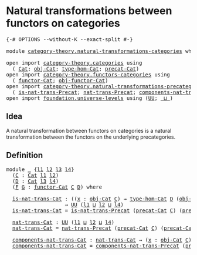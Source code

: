 # Natural transformations between functors on categories

<pre class="Agda"><a id="67" class="Symbol">{-#</a> <a id="71" class="Keyword">OPTIONS</a> <a id="79" class="Pragma">--without-K</a> <a id="91" class="Pragma">--exact-split</a> <a id="105" class="Symbol">#-}</a>

<a id="110" class="Keyword">module</a> <a id="117" href="category-theory.natural-transformations-categories.html" class="Module">category-theory.natural-transformations-categories</a> <a id="168" class="Keyword">where</a>

<a id="175" class="Keyword">open</a> <a id="180" class="Keyword">import</a> <a id="187" href="category-theory.categories.html" class="Module">category-theory.categories</a> <a id="214" class="Keyword">using</a>
  <a id="222" class="Symbol">(</a> <a id="224" href="category-theory.categories.html#2099" class="Function">Cat</a><a id="227" class="Symbol">;</a> <a id="229" href="category-theory.categories.html#2299" class="Function">obj-Cat</a><a id="236" class="Symbol">;</a> <a id="238" href="category-theory.categories.html#2429" class="Function">type-hom-Cat</a><a id="250" class="Symbol">;</a> <a id="252" href="category-theory.categories.html#2249" class="Function">precat-Cat</a><a id="262" class="Symbol">)</a>
<a id="264" class="Keyword">open</a> <a id="269" class="Keyword">import</a> <a id="276" href="category-theory.functors-categories.html" class="Module">category-theory.functors-categories</a> <a id="312" class="Keyword">using</a>
  <a id="320" class="Symbol">(</a> <a id="322" href="category-theory.functors-categories.html#800" class="Function">functor-Cat</a><a id="333" class="Symbol">;</a> <a id="335" href="category-theory.functors-categories.html#901" class="Function">obj-functor-Cat</a><a id="350" class="Symbol">)</a>
<a id="352" class="Keyword">open</a> <a id="357" class="Keyword">import</a> <a id="364" href="category-theory.natural-transformations-precategories.html" class="Module">category-theory.natural-transformations-precategories</a> <a id="418" class="Keyword">using</a>
  <a id="426" class="Symbol">(</a> <a id="428" href="category-theory.natural-transformations-precategories.html#1102" class="Function">is-nat-trans-Precat</a><a id="447" class="Symbol">;</a> <a id="449" href="category-theory.natural-transformations-precategories.html#1486" class="Function">nat-trans-Precat</a><a id="465" class="Symbol">;</a> <a id="467" href="category-theory.natural-transformations-precategories.html#1712" class="Function">components-nat-trans-Precat</a><a id="494" class="Symbol">)</a>
<a id="496" class="Keyword">open</a> <a id="501" class="Keyword">import</a> <a id="508" href="foundation.universe-levels.html" class="Module">foundation.universe-levels</a> <a id="535" class="Keyword">using</a> <a id="541" class="Symbol">(</a><a id="542" href="foundation-core.universe-levels.html#222" class="Primitive">UU</a><a id="544" class="Symbol">;</a> <a id="546" href="Agda.Primitive.html#810" class="Primitive Operator">_⊔_</a><a id="549" class="Symbol">)</a>
</pre>
## Idea

A natural transformation between functors on categories is a natural transformation between the functors on the underlying precategories.

## Definition

<pre class="Agda"><a id="727" class="Keyword">module</a> <a id="734" href="category-theory.natural-transformations-categories.html#734" class="Module">_</a> <a id="736" class="Symbol">{</a><a id="737" href="category-theory.natural-transformations-categories.html#737" class="Bound">l1</a> <a id="740" href="category-theory.natural-transformations-categories.html#740" class="Bound">l2</a> <a id="743" href="category-theory.natural-transformations-categories.html#743" class="Bound">l3</a> <a id="746" href="category-theory.natural-transformations-categories.html#746" class="Bound">l4</a><a id="748" class="Symbol">}</a>
  <a id="752" class="Symbol">(</a><a id="753" href="category-theory.natural-transformations-categories.html#753" class="Bound">C</a> <a id="755" class="Symbol">:</a> <a id="757" href="category-theory.categories.html#2099" class="Function">Cat</a> <a id="761" href="category-theory.natural-transformations-categories.html#737" class="Bound">l1</a> <a id="764" href="category-theory.natural-transformations-categories.html#740" class="Bound">l2</a><a id="766" class="Symbol">)</a>
  <a id="770" class="Symbol">(</a><a id="771" href="category-theory.natural-transformations-categories.html#771" class="Bound">D</a> <a id="773" class="Symbol">:</a> <a id="775" href="category-theory.categories.html#2099" class="Function">Cat</a> <a id="779" href="category-theory.natural-transformations-categories.html#743" class="Bound">l3</a> <a id="782" href="category-theory.natural-transformations-categories.html#746" class="Bound">l4</a><a id="784" class="Symbol">)</a>
  <a id="788" class="Symbol">(</a><a id="789" href="category-theory.natural-transformations-categories.html#789" class="Bound">F</a> <a id="791" href="category-theory.natural-transformations-categories.html#791" class="Bound">G</a> <a id="793" class="Symbol">:</a> <a id="795" href="category-theory.functors-categories.html#800" class="Function">functor-Cat</a> <a id="807" href="category-theory.natural-transformations-categories.html#753" class="Bound">C</a> <a id="809" href="category-theory.natural-transformations-categories.html#771" class="Bound">D</a><a id="810" class="Symbol">)</a> <a id="812" class="Keyword">where</a>

  <a id="821" href="category-theory.natural-transformations-categories.html#821" class="Function">is-nat-trans-Cat</a> <a id="838" class="Symbol">:</a> <a id="840" class="Symbol">((</a><a id="842" href="category-theory.natural-transformations-categories.html#842" class="Bound">x</a> <a id="844" class="Symbol">:</a> <a id="846" href="category-theory.categories.html#2299" class="Function">obj-Cat</a> <a id="854" href="category-theory.natural-transformations-categories.html#753" class="Bound">C</a><a id="855" class="Symbol">)</a> <a id="857" class="Symbol">→</a> <a id="859" href="category-theory.categories.html#2429" class="Function">type-hom-Cat</a> <a id="872" href="category-theory.natural-transformations-categories.html#771" class="Bound">D</a> <a id="874" class="Symbol">(</a><a id="875" href="category-theory.functors-categories.html#901" class="Function">obj-functor-Cat</a> <a id="891" href="category-theory.natural-transformations-categories.html#753" class="Bound">C</a> <a id="893" href="category-theory.natural-transformations-categories.html#771" class="Bound">D</a> <a id="895" href="category-theory.natural-transformations-categories.html#789" class="Bound">F</a> <a id="897" href="category-theory.natural-transformations-categories.html#842" class="Bound">x</a><a id="898" class="Symbol">)</a> <a id="900" class="Symbol">(</a><a id="901" href="category-theory.functors-categories.html#901" class="Function">obj-functor-Cat</a> <a id="917" href="category-theory.natural-transformations-categories.html#753" class="Bound">C</a> <a id="919" href="category-theory.natural-transformations-categories.html#771" class="Bound">D</a> <a id="921" href="category-theory.natural-transformations-categories.html#791" class="Bound">G</a> <a id="923" href="category-theory.natural-transformations-categories.html#842" class="Bound">x</a><a id="924" class="Symbol">))</a>
                   <a id="946" class="Symbol">→</a> <a id="948" href="foundation-core.universe-levels.html#222" class="Primitive">UU</a> <a id="951" class="Symbol">(</a><a id="952" href="category-theory.natural-transformations-categories.html#737" class="Bound">l1</a> <a id="955" href="Agda.Primitive.html#810" class="Primitive Operator">⊔</a> <a id="957" href="category-theory.natural-transformations-categories.html#740" class="Bound">l2</a> <a id="960" href="Agda.Primitive.html#810" class="Primitive Operator">⊔</a> <a id="962" href="category-theory.natural-transformations-categories.html#746" class="Bound">l4</a><a id="964" class="Symbol">)</a>
  <a id="968" href="category-theory.natural-transformations-categories.html#821" class="Function">is-nat-trans-Cat</a> <a id="985" class="Symbol">=</a> <a id="987" href="category-theory.natural-transformations-precategories.html#1102" class="Function">is-nat-trans-Precat</a> <a id="1007" class="Symbol">(</a><a id="1008" href="category-theory.categories.html#2249" class="Function">precat-Cat</a> <a id="1019" href="category-theory.natural-transformations-categories.html#753" class="Bound">C</a><a id="1020" class="Symbol">)</a> <a id="1022" class="Symbol">(</a><a id="1023" href="category-theory.categories.html#2249" class="Function">precat-Cat</a> <a id="1034" href="category-theory.natural-transformations-categories.html#771" class="Bound">D</a><a id="1035" class="Symbol">)</a> <a id="1037" href="category-theory.natural-transformations-categories.html#789" class="Bound">F</a> <a id="1039" href="category-theory.natural-transformations-categories.html#791" class="Bound">G</a>

  <a id="1044" href="category-theory.natural-transformations-categories.html#1044" class="Function">nat-trans-Cat</a> <a id="1058" class="Symbol">:</a> <a id="1060" href="foundation-core.universe-levels.html#222" class="Primitive">UU</a> <a id="1063" class="Symbol">(</a><a id="1064" href="category-theory.natural-transformations-categories.html#737" class="Bound">l1</a> <a id="1067" href="Agda.Primitive.html#810" class="Primitive Operator">⊔</a> <a id="1069" href="category-theory.natural-transformations-categories.html#740" class="Bound">l2</a> <a id="1072" href="Agda.Primitive.html#810" class="Primitive Operator">⊔</a> <a id="1074" href="category-theory.natural-transformations-categories.html#746" class="Bound">l4</a><a id="1076" class="Symbol">)</a>
  <a id="1080" href="category-theory.natural-transformations-categories.html#1044" class="Function">nat-trans-Cat</a> <a id="1094" class="Symbol">=</a> <a id="1096" href="category-theory.natural-transformations-precategories.html#1486" class="Function">nat-trans-Precat</a> <a id="1113" class="Symbol">(</a><a id="1114" href="category-theory.categories.html#2249" class="Function">precat-Cat</a> <a id="1125" href="category-theory.natural-transformations-categories.html#753" class="Bound">C</a><a id="1126" class="Symbol">)</a> <a id="1128" class="Symbol">(</a><a id="1129" href="category-theory.categories.html#2249" class="Function">precat-Cat</a> <a id="1140" href="category-theory.natural-transformations-categories.html#771" class="Bound">D</a><a id="1141" class="Symbol">)</a> <a id="1143" href="category-theory.natural-transformations-categories.html#789" class="Bound">F</a> <a id="1145" href="category-theory.natural-transformations-categories.html#791" class="Bound">G</a>

  <a id="1150" href="category-theory.natural-transformations-categories.html#1150" class="Function">components-nat-trans-Cat</a> <a id="1175" class="Symbol">:</a> <a id="1177" href="category-theory.natural-transformations-categories.html#1044" class="Function">nat-trans-Cat</a> <a id="1191" class="Symbol">→</a> <a id="1193" class="Symbol">(</a><a id="1194" href="category-theory.natural-transformations-categories.html#1194" class="Bound">x</a> <a id="1196" class="Symbol">:</a> <a id="1198" href="category-theory.categories.html#2299" class="Function">obj-Cat</a> <a id="1206" href="category-theory.natural-transformations-categories.html#753" class="Bound">C</a><a id="1207" class="Symbol">)</a> <a id="1209" class="Symbol">→</a> <a id="1211" href="category-theory.categories.html#2429" class="Function">type-hom-Cat</a> <a id="1224" href="category-theory.natural-transformations-categories.html#771" class="Bound">D</a> <a id="1226" class="Symbol">(</a><a id="1227" href="category-theory.functors-categories.html#901" class="Function">obj-functor-Cat</a> <a id="1243" href="category-theory.natural-transformations-categories.html#753" class="Bound">C</a> <a id="1245" href="category-theory.natural-transformations-categories.html#771" class="Bound">D</a> <a id="1247" href="category-theory.natural-transformations-categories.html#789" class="Bound">F</a> <a id="1249" href="category-theory.natural-transformations-categories.html#1194" class="Bound">x</a><a id="1250" class="Symbol">)</a> <a id="1252" class="Symbol">(</a><a id="1253" href="category-theory.functors-categories.html#901" class="Function">obj-functor-Cat</a> <a id="1269" href="category-theory.natural-transformations-categories.html#753" class="Bound">C</a> <a id="1271" href="category-theory.natural-transformations-categories.html#771" class="Bound">D</a> <a id="1273" href="category-theory.natural-transformations-categories.html#791" class="Bound">G</a> <a id="1275" href="category-theory.natural-transformations-categories.html#1194" class="Bound">x</a><a id="1276" class="Symbol">)</a>
  <a id="1280" href="category-theory.natural-transformations-categories.html#1150" class="Function">components-nat-trans-Cat</a> <a id="1305" class="Symbol">=</a> <a id="1307" href="category-theory.natural-transformations-precategories.html#1712" class="Function">components-nat-trans-Precat</a> <a id="1335" class="Symbol">(</a><a id="1336" href="category-theory.categories.html#2249" class="Function">precat-Cat</a> <a id="1347" href="category-theory.natural-transformations-categories.html#753" class="Bound">C</a><a id="1348" class="Symbol">)</a> <a id="1350" class="Symbol">(</a><a id="1351" href="category-theory.categories.html#2249" class="Function">precat-Cat</a> <a id="1362" href="category-theory.natural-transformations-categories.html#771" class="Bound">D</a><a id="1363" class="Symbol">)</a> <a id="1365" href="category-theory.natural-transformations-categories.html#789" class="Bound">F</a> <a id="1367" href="category-theory.natural-transformations-categories.html#791" class="Bound">G</a>
</pre>